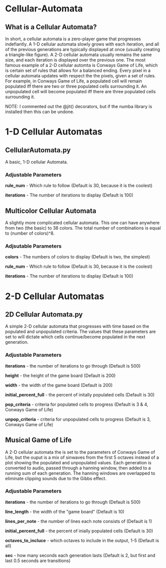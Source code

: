 # Cellular-Automata
## What is a Cellular Automata?
In short, a cellular automata is a zero-player game that progresses indefiantly. A 1-D cellular automata slowly grows with each iteration, and all of the previous generations are typically displayed at once (usually creating a triangle-like figure). A 2-D cellular automata usually remains the same size, and each iteration is displayed over the previous one. The most famous example of a 2-D cellular automta is Conways Game of Life, which is certain set of rules that allows for a balanced ending. Every pixel in a cellular automata updates with respect the the pixels, given a set of rules. For example, in Conways Game of Life, a populated cell will remain populated iff there are two or three populated cells surrounding it. An unpopulated cell will become populated iff there are three populated cells surrounding it. 

NOTE: I commented out the @jit() decorators, but if the numba library is installed then this can be undone.

# 1-D Cellular Automatas
## CellularAutomata.py
A basic, 1-D cellular Automata.
### Adjustable Parameters
**rule_num** - Which rule to follow                     (Default is 30, because it is the coolest)

**iterations** - The number of iterations to display    (Default is 100)

## Multicolor Cellular Automata
A slightly more complicated cellular automata. This one can have anywhere from two (the basic) to 38 colors. The total number of combinations is equal to (number of colors)^8.
### Adjsutable Parameters
**colors** - The numbers of colors to display           (Default is two, the simplest)

**rule_num** - Which rule to follow                     (Default is 30, because it is the coolest)

**iterations** - The number of iterations to display    (Default is 100)

# 2-D Cellular Automatas
 ## 2D Cellular Automata.py
 A simple 2-D cellular automata that progresses with time based on the populated and unpopulated criteria. The values that these parameters are set to will dictate which cells continue/become populated in the next generation.
 ### Adjustable Parameters
 **iterations** - the number of iterations to go through                (Default is 500)
 
 **height** - the height of the game board                              (Default is 200)
 
 **width** - the width of the game board                                (Default is 200)
 
 **initial_percent_full** - the percent of initally populated cells     (Default is 30)
 
 **pop_criteria** - criteria for populated cells to progress            (Default is 3 & 4, Conways Game of Life)
 
 **unpop_criteria** - criteria for unpopulated cells to progress        (Default is 3, Conways Game of Life)
 
 ## Musical Game of Life
 A 2-D cellular automata the is set to the parameters of Conways Game of Life, but the ouput is a mix of sinwaves from the first 5 octaves instead of a plot showing the populated and unpopulated values. Each generation is converted to audio, passed through a hanning window, then added to a running sum of each generation. The hanning windows are overlapped to eliminate clipping sounds due to the Gibbs effect. 
### Adjustable Parameters
 **iterations** - the number of iterations to go through                (Default is 500)
 
**line_length** - the width of the "game board"                         (Default is 10)

**lines_per_note** - the number of lines each note consists of          (Default is 1)

**initial_percent_full** - the percent of inially populated cells       (Default is 30)

**octaves_to_incluce** - which octaves to include in the output, 1-5    (Default is all)

**sec** - how many seconds each generation lasts                        (Default is 2, but first and last 0.5 seconds are transitions)  


















